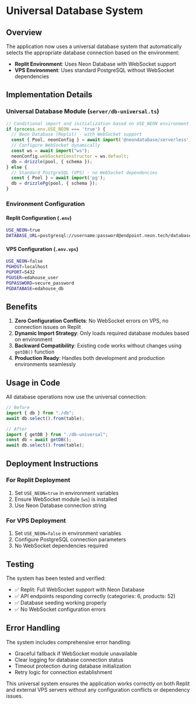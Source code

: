 # Universal Database System

## Overview

The application now uses a universal database system that automatically selects the appropriate database connection based on the environment:

- **Replit Environment**: Uses Neon Database with WebSocket support
- **VPS Environment**: Uses standard PostgreSQL without WebSocket dependencies

## Implementation Details

### Universal Database Module (`server/db-universal.ts`)

```typescript
// Conditional import and initialization based on USE_NEON environment variable
if (process.env.USE_NEON === 'true') {
  // Neon Database (Replit) - with WebSocket support
  const { Pool, neonConfig } = await import('@neondatabase/serverless');
  // Configure WebSocket dynamically
  const ws = await import("ws");
  neonConfig.webSocketConstructor = ws.default;
  db = drizzle(pool, { schema });
} else {
  // Standard PostgreSQL (VPS) - no WebSocket dependencies
  const { Pool } = await import('pg');
  db = drizzlePg(pool, { schema });
}
```

### Environment Configuration

#### Replit Configuration (`.env`)
```bash
USE_NEON=true
DATABASE_URL=postgresql://username:password@endpoint.neon.tech/database?sslmode=require
```

#### VPS Configuration (`.env.vps`)
```bash
USE_NEON=false
PGHOST=localhost
PGPORT=5432
PGUSER=edahouse_user
PGPASSWORD=secure_password
PGDATABASE=edahouse_db
```

## Benefits

1. **Zero Configuration Conflicts**: No WebSocket errors on VPS, no connection issues on Replit
2. **Dynamic Import Strategy**: Only loads required database modules based on environment
3. **Backward Compatibility**: Existing code works without changes using `getDB()` function
4. **Production Ready**: Handles both development and production environments seamlessly

## Usage in Code

All database operations now use the universal connection:

```typescript
// Before
import { db } from "./db";
await db.select().from(table);

// After
import { getDB } from "./db-universal";
const db = await getDB();
await db.select().from(table);
```

## Deployment Instructions

### For Replit Deployment
1. Set `USE_NEON=true` in environment variables
2. Ensure WebSocket module (`ws`) is installed
3. Use Neon Database connection string

### For VPS Deployment
1. Set `USE_NEON=false` in environment variables
2. Configure PostgreSQL connection parameters
3. No WebSocket dependencies required

## Testing

The system has been tested and verified:
- ✅ Replit: Full WebSocket support with Neon Database
- ✅ API endpoints responding correctly (categories: 6, products: 52)
- ✅ Database seeding working properly
- ✅ No WebSocket configuration errors

## Error Handling

The system includes comprehensive error handling:
- Graceful fallback if WebSocket module unavailable
- Clear logging for database connection status
- Timeout protection during database initialization
- Retry logic for connection establishment

This universal system ensures the application works correctly on both Replit and external VPS servers without any configuration conflicts or dependency issues.